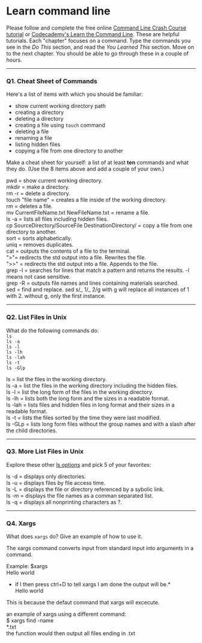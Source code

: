 # Learn command line

Please follow and complete the free online [Command Line Crash Course
tutorial](https://web.archive.org/web/20160708171659/http://cli.learncodethehardway.org/book/) or [Codecademy's Learn the Command Line](https://www.codecademy.com/learn/learn-the-command-line). These are helpful tutorials. Each "chapter" focuses on a command. Type the commands you see in the _Do This_ section, and read the _You Learned This_ section. Move on to the next chapter. You should be able to go through these in a couple of hours.

---

### Q1.  Cheat Sheet of Commands  

Here's a list of items with which you should be familiar:  
* show current working directory path
* creating a directory
* deleting a directory
* creating a file using `touch` command
* deleting a file
* renaming a file
* listing hidden files
* copying a file from one directory to another

Make a cheat sheet for yourself: a list of at least **ten** commands and what they do.  (Use the 8 items above and add a couple of your own.)  

pwd = show current working directory.  
mkdir = make a directory.  
rm -r = delete a directory.  
touch "file name" = creates a file inside of the working directory.  
rm = deletes a file.  
mv CurrentFileName.txt NewFileName.txt = rename a file.  
ls -a = lists all files including hidden files.  
cp SourceDirectory/SourceFile DestinationDirectory/ = copy a file from one directory to another.  
sort = sorts alphabetically.  
uniq = removes duplicates.  
cat = outputs the contents of a file to the terminal.  
">"= redirects the std output into a file. Rewrites the file.  
">>" = redirects the std output into a file.  Appends to the file.  
grep -l = searches for lines that match a pattern and returns the results. -l means not case sensitive.  
grep -R = outputs file names and lines containing materials searched.  
sed = find and replace.  sed s/_ 1/_ 2/g with g will replace all instances of 1 with 2. without g, only the first instance.  

---

### Q2.  List Files in Unix   

What do the following commands do:  
`ls`  
`ls -a`  
`ls -l`  
`ls -lh`  
`ls -lah`  
`ls -t`  
`ls -Glp`  

ls = list the files in the working directory.  
ls -a = list the files in the working directory including the hidden files.  
ls -l = list the long form of the files in the working directory.  
ls -lh = lists both the long form and the sizes in a readable format.  
ls -lah = lists files and hidden files in long format and their sizes in a readable format.  
ls -t = lists the files sorted by the time they were last modified.  
ls -GLp = lists long form files without the group names and with a slash after the child directories.  


---

### Q3.  More List Files in Unix  

Explore these other [ls options](http://www.techonthenet.com/unix/basic/ls.php) and pick 5 of your favorites:

ls -d = displays only directories.  
ls -u = displays files by file access time.  
ls -L = displays the file or directory referenced by a sybolic link.  
ls -m = displays the file names as a comman separated list.  
ls -q = displays all nonprinting characters as ?.  


---

### Q4.  Xargs   

What does `xargs` do? Give an example of how to use it.

The xargs command converts input from standard input into arguments in a command.


Example: $xargs  
Hello world  
* if I then press ctrl+D to tell xargs I am done the output will be.*  
Hello world  

This is because the defaut command that xargs will excecute.  

an example of xargs using a different command:  
$ xargs find -name  
*.txt  
the function would then output all files ending in .txt  
 

